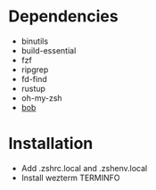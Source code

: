 # Dependencies
- binutils
- build-essential
- fzf
- ripgrep
- fd-find
- rustup
- oh-my-zsh
- [bob](https://github.com/MordechaiHadad/bob)

# Installation
- Add .zshrc.local and .zshenv.local
- Install wezterm TERMINFO

